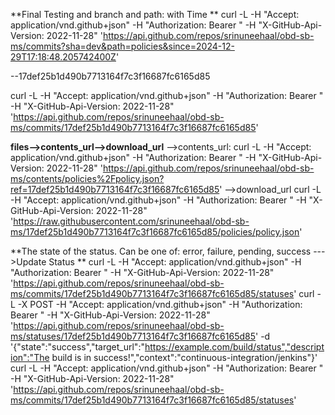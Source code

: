 **Final Testing and branch and path: with Time **
curl -L   -H "Accept: application/vnd.github+json"   -H "Authorization: Bearer "   -H "X-GitHub-Api-Version: 2022-11-28" 'https://api.github.com/repos/srinuneehaal/obd-sb-ms/commits?sha=dev&path=policies&since=2024-12-29T17:18:48.205742400Z'

--17def25b1d490b7713164f7c3f16687fc6165d85

curl -L   -H "Accept: application/vnd.github+json"   -H "Authorization: Bearer "   -H "X-GitHub-Api-Version: 2022-11-28"  'https://api.github.com/repos/srinuneehaal/obd-sb-ms/commits/17def25b1d490b7713164f7c3f16687fc6165d85'

**files-->contents_url-->download_url**
-->contents_url:
curl -L   -H "Accept: application/vnd.github+json"   -H "Authorization: Bearer "   -H "X-GitHub-Api-Version: 2022-11-28" 'https://api.github.com/repos/srinuneehaal/obd-sb-ms/contents/policies%2Fpolicy.json?ref=17def25b1d490b7713164f7c3f16687fc6165d85'
-->download_url
curl -L   -H "Accept: application/vnd.github+json"   -H "Authorization: Bearer "   -H "X-GitHub-Api-Version: 2022-11-28" 'https://raw.githubusercontent.com/srinuneehaal/obd-sb-ms/17def25b1d490b7713164f7c3f16687fc6165d85/policies/policy.json'


**The state of the status.
	Can be one of: error, failure, pending, success
--->Update Status **
curl -L   -H "Accept: application/vnd.github+json"   -H "Authorization: Bearer "   -H "X-GitHub-Api-Version: 2022-11-28" 'https://api.github.com/repos/srinuneehaal/obd-sb-ms/commits/17def25b1d490b7713164f7c3f16687fc6165d85/statuses'
curl -L  -X POST -H "Accept: application/vnd.github+json"   -H "Authorization: Bearer "   -H "X-GitHub-Api-Version: 2022-11-28" 'https://api.github.com/repos/srinuneehaal/obd-sb-ms/statuses/17def25b1d490b7713164f7c3f16687fc6165d85' -d '{"state":"success","target_url":"https://example.com/build/status","description":"The build is in success!","context":"continuous-integration/jenkins"}'
curl -L   -H "Accept: application/vnd.github+json"   -H "Authorization: Bearer "   -H "X-GitHub-Api-Version: 2022-11-28" 'https://api.github.com/repos/srinuneehaal/obd-sb-ms/commits/17def25b1d490b7713164f7c3f16687fc6165d85/statuses'
